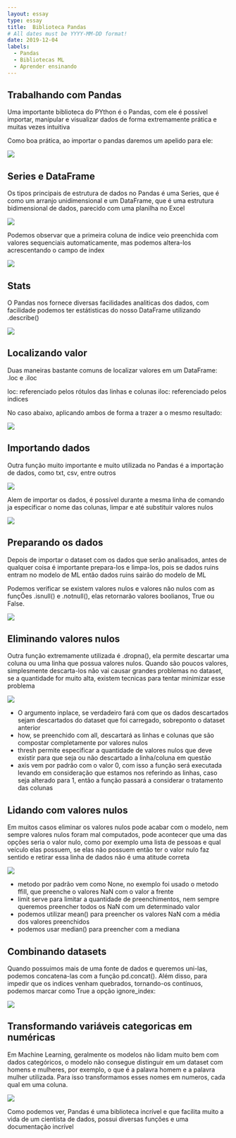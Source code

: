```yaml
---
layout: essay
type: essay
title:  Biblioteca Pandas
# All dates must be YYYY-MM-DD format!
date: 2019-12-04
labels:
  - Pandas
  - Bibliotecas ML
  - Aprender ensinando
---
```



## Trabalhando com Pandas 
<p>Uma importante biblioteca do PYthon é o Pandas, com ele é possível importar, manipular e visualizar dados de forma extremamente prática e muitas vezes intuitiva</p>

<p>Como boa prática, ao importar o pandas daremos um apelido para ele:</p>

<img class="ui fluid medium image" src="../images/pandas1.png">

## Series e DataFrame

<p>Os tipos principais de estrutura de dados no Pandas é uma Series, que é como um arranjo unidimensional e um DataFrame, que é uma estrutura bidimensional de dados, parecido com uma planilha no Excel</p>

<img class="ui fluid image" src="../images/pandas2.png">

<p>Podemos observar que a primeira coluna de indice veio preenchida com valores sequenciais automaticamente, mas podemos altera-los acrescentando o campo de index</p>

<img class="ui fluid large image" src="../images/pandas3.png">

## Stats
<p>O Pandas nos fornece diversas facilidades analiticas dos dados, com facilidade podemos ter estátisticas do nosso DataFrame utilizando .describe()</p>

<img class="ui fluid large image" src="../images/pandas4.png">

## Localizando valor

<p>Duas maneiras bastante comuns de localizar valores em um DataFrame: .loc e .iloc</p>

loc: referenciado pelos rótulos das linhas e colunas
iloc: referenciado pelos indices

<p>No caso abaixo, aplicando ambos de forma a trazer a o mesmo resultado:</p>

<img class="ui fluid image" src="../images/pandas5.png">

## Importando dados

<p>Outra função muito importante e muito utilizada no Pandas é a importação de dados, como txt, csv, entre outros</p>

<img class="ui medium image" src="../images/pandas6.png">

<p>Alem de importar os dados, é possível durante a mesma linha de comando ja especificar o nome das colunas, limpar e até substituir valores nulos</p>

<img class="ui fluid large image" src="../images/pandas7.png">

## Preparando os dados

<p>Depois de importar o dataset com os dados que serão analisados, antes de qualquer coisa é importante prepara-los e limpa-los, pois se dados ruins entram no modelo de ML então dados ruins sairão do modelo de ML</p>

<p>Podemos verificar se existem valores nulos e valores não nulos com as funçÕes .isnull() e .notnull(), elas retornarão valores boolianos, True ou False.</p>

<img class="ui image" src="../images/pandas8.png">

## Eliminando valores nulos
<p>Outra função extremamente utilizada é .dropna(), ela permite descartar uma coluna ou uma linha que possua valores nulos. Quando são poucos valores, simplesmente descarta-los não vai causar grandes problemas no dataset, se a quantidade for muito alta, existem tecnicas para tentar minimizar esse problema</p>

<img class="ui image" src="../images/pandas9.png">

  * O argumento inplace, se verdadeiro fará com que os dados descartados sejam descartados do dataset que foi carregado, sobreponto o dataset anterior
  * how, se preenchido com all, descartará as linhas e colunas que são compostar completamente por valores nulos
  * thresh permite especificar a quantidade de valores nulos que deve existir para que seja ou não descartado a linha/coluna em questão
  * axis vem por padrão com o valor 0, com isso a função será executada levando em consideração que estamos nos referindo as linhas, caso seja alterado para 1, então a função passará a considerar o tratamento das colunas

## Lidando com valores nulos

<p>Em muitos casos eliminar os valores nulos pode acabar com o modelo, nem sempre valores nulos foram mal computados, pode acontecer que uma das opções seria o valor nulo, como por exemplo uma lista de pessoas e qual veículo elas possuem, se elas não possuem então ter o valor nulo faz sentido e retirar essa linha de dados não é uma atitude correta</p>

<img class="ui image" src="../images/pandas10.png">

  * metodo por padrão vem como None, no exemplo foi usado o metodo ffill, que preenche o valores NaN com o valor a frente
  * limit serve para limitar a quantidade de preenchimentos, nem sempre queremos preencher todos os NaN com um determinado valor
  * podemos utilizar mean() para preencher os valores NaN com a média dos valores preenchidos
  * podemos usar median() para preencher com a mediana
  
## Combinando datasets

<p>Quando possuimos mais de uma fonte de dados e queremos uni-las, podemos concatena-las com a função pd.concat(). Além disso, para impedir que os indices venham quebrados, tornando-os contínuos, podemos marcar como True a opção ignore_index:</p>

<img class="ui image" src="../images/pandas11.png">

## Transformando variáveis categoricas em numéricas

<p>Em Machine Learning, geralmente os modelos não lidam muito bem com dados categóricos, o modelo não consegue distinguir em um dataset com homens e mulheres, por exemplo, o que é a palavra homem e a palavra mulher utilizada. Para isso transformamos esses nomes em numeros, cada qual em uma coluna.</p>

<img class="ui image" src="../images/pandas12.png">

<p>Como podemos ver, Pandas é uma biblioteca incrível e que facilita muito a vida de um cientista de dados, possui diversas funções e uma documentação incrível</p>






